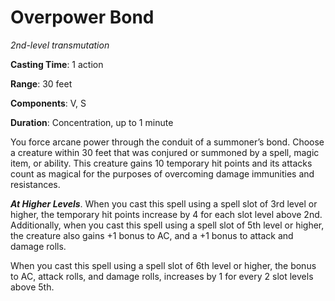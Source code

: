 # Overpower Bond
*2nd-level transmutation*

**Casting Time**: 1 action

**Range**: 30 feet

**Components**: V, S

**Duration**: Concentration, up to 1 minute

You force arcane power through the conduit of a summoner’s bond. Choose a creature within 30 feet that was conjured or summoned by a spell, magic item, or ability. This creature gains 10 temporary hit points and its attacks count as magical for the purposes of overcoming damage immunities and resistances. 

***At Higher Levels***. When you cast this spell using a spell slot of 3rd level or higher, the temporary hit points increase by 4 for each slot level above 2nd. Additionally, when you cast this spell using a spell slot of 5th level or higher, the creature also gains +1 bonus to AC, and a +1 bonus to attack and damage rolls. 

When you cast this spell using a spell slot of 6th level or higher, the bonus to AC, attack rolls, and damage rolls, increases by 1 for every 2 slot levels above 5th.
